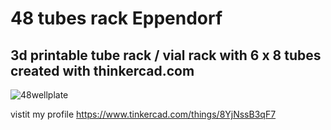 # 48 tubes rack Eppendorf

## 3d printable tube rack / vial rack with 6 x 8 tubes created with thinkercad.com

![48wellplate](https://user-images.githubusercontent.com/73497931/118166701-16404600-b426-11eb-947f-72941650707e.png)

vistit my profile 
https://www.tinkercad.com/things/8YjNssB3qF7 
